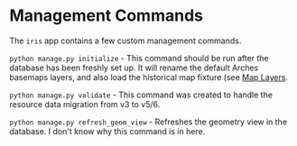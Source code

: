 # Management Commands

The `iris` app contains a few custom management commands.

`python manage.py initialize` - This command should be run after the database has been freshly set up. It will rename the default Arches basemaps layers, and also load the historical map fixture (see [Map Layers](/docs/map-layers).

`python manage.py validate` - This command was created to handle the resource data migration from v3 to v5/6.

`python manage.py refresh_geom_view` - Refreshes the geometry view in the database. I don't know why this command is in here.